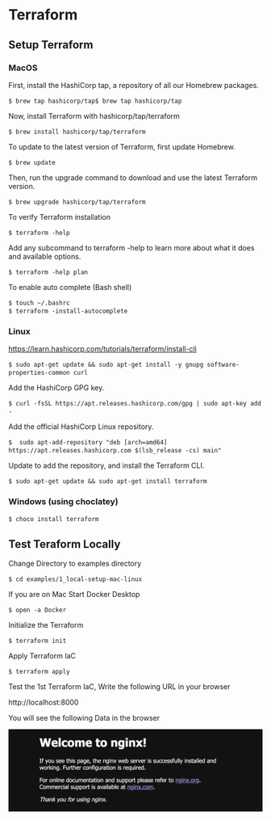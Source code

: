 # Terraform

## Setup Terraform

### MacOS

First, install the HashiCorp tap, a repository of all our Homebrew packages.
 ```
 $ brew tap hashicorp/tap$ brew tap hashicorp/tap
 ```
Now, install Terraform with hashicorp/tap/terraform

```
$ brew install hashicorp/tap/terraform
```

To update to the latest version of Terraform, first update Homebrew.

```
$ brew update
```
 
 Then, run the upgrade command to download and use the latest Terraform version.

 ```
 $ brew upgrade hashicorp/tap/terraform
 ```

 To verify Terraform installation

 ```
 $ terraform -help
 ```

 Add any subcommand to terraform -help to learn more about what it does and available options.

 ```
 $ terraform -help plan
 ```

 To enable auto complete (Bash shell)
 ```
 $ touch ~/.bashrc
 $ terraform -install-autocomplete
 ```

 ### Linux

 https://learn.hashicorp.com/tutorials/terraform/install-cli

 ```
 $ sudo apt-get update && sudo apt-get install -y gnupg software-properties-common curl
 ```

Add the HashiCorp GPG key.
```
$ curl -fsSL https://apt.releases.hashicorp.com/gpg | sudo apt-key add -
```

Add the official HashiCorp Linux repository.
```
$  sudo apt-add-repository "deb [arch=amd64] https://apt.releases.hashicorp.com $(lsb_release -cs) main"
```

Update to add the repository, and install the Terraform CLI.
```
$ sudo apt-get update && sudo apt-get install terraform
```

 ### Windows (using choclatey)

 ```
 $ choco install terraform
 ```

 ## Test Teraform Locally

Change Directory to examples directory

```
$ cd examples/1_local-setup-mac-linux
```

If you are on Mac Start Docker Desktop
```
$ open -a Docker
```

Initialize the Terraform
```
$ terraform init
```

Apply Terraform IaC

```
$ terraform apply
```

Test the 1st Terraform IaC, Write the following URL in your browser

http://localhost:8000 

You will see the following Data in the browser

![Terraform local setup](https://raw.githubusercontent.com/MetaArivu/terraform-eks/master/images/terraform-local-server-ex.png)

